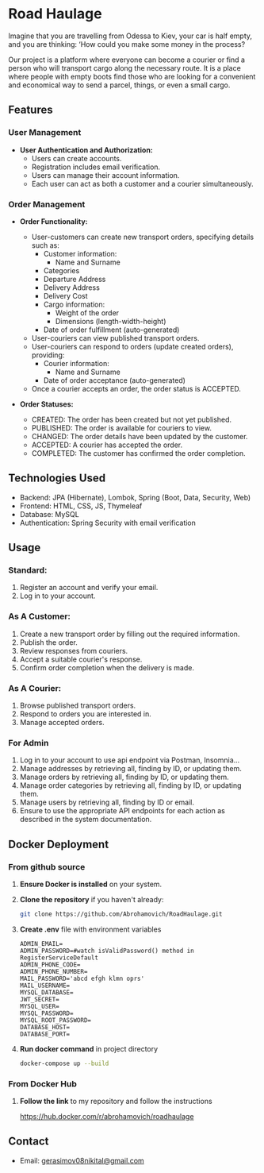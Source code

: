 # Road Haulage

Imagine that you are travelling from Odessa to Kiev, your car is half empty, and you are thinking:
‘How could you make some money in the process?

Our project is a platform where everyone can become a courier or find a person
who will transport cargo along the necessary route.
It is a place where people with empty boots find those who are looking for a
convenient and economical way to send a parcel, things, or even a small cargo.

## Features

### User Management
*   **User Authentication and Authorization:**
    *   Users can create accounts.
    *   Registration includes email verification.
    *   Users can manage their account information.    
    *   Each user can act as both a customer and a courier simultaneously.

### Order Management
*   **Order Functionality:**
    *   User-customers can create new transport orders, specifying details such as:
        * Customer information:
            * Name and Surname
        * Categories
        * Departure Address
        * Delivery Address
        * Delivery Cost
        * Cargo information:
            * Weight of the order
            * Dimensions (length-width-height)
        * Date of order fulfillment (auto-generated)
    *   User-couriers can view published transport orders.
    *   User-couriers can respond to orders (update created orders), providing:
        * Courier information:
            * Name and Surname
        * Date of order acceptance (auto-generated)
    *   Once a courier accepts an order, the order status is ACCEPTED.

*   **Order Statuses:**
    *   CREATED: The order has been created but not yet published.
    *   PUBLISHED: The order is available for couriers to view.
    *   CHANGED: The order details have been updated by the customer.
    *   ACCEPTED: A courier has accepted the order.
    *   COMPLETED: The customer has confirmed the order completion.

## Technologies Used

*   Backend: JPA (Hibernate), Lombok, Spring (Boot, Data, Security, Web)
*   Frontend: HTML, CSS, JS, Thymeleaf
*   Database: MySQL
*   Authentication: Spring Security with email verification

## Usage

### Standard:
1. Register an account and verify your email.
2. Log in to your account.

### As A Customer:

1. Create a new transport order by filling out the required information.
2. Publish the order.
3. Review responses from couriers.
4. Accept a suitable courier's response.
5. Confirm order completion when the delivery is made.

### As A Courier:
1. Browse published transport orders.
2. Respond to orders you are interested in.
3. Manage accepted orders.

### For Admin
1. Log in to your account to use api endpoint via Postman, Insomnia...
2. Manage addresses by retrieving all, finding by ID, or updating them.
3. Manage orders by retrieving all, finding by ID, or updating them.
4. Manage order categories by retrieving all, finding by ID, or updating them.
5. Manage users by retrieving all, finding by ID or email.
6. Ensure to use the appropriate API endpoints for each action as described in the system documentation.

## Docker Deployment

### From github source

1. **Ensure Docker is installed** on your system.

2. **Clone the repository** if you haven't already:
   ```bash
   git clone https://github.com/Abrohamovich/RoadHaulage.git
   ```
3. **Create .env** file with environment variables

    ```
    ADMIN_EMAIL=
    ADMIN_PASSWORD=#watch isValidPassword() method in RegisterServiceDefault
    ADMIN_PHONE_CODE=
    ADMIN_PHONE_NUMBER=
    MAIL_PASSWORD='abcd efgh klmn oprs'
    MAIL_USERNAME=
    MYSQL_DATABASE=
    JWT_SECRET=
    MYSQL_USER=
    MYSQL_PASSWORD=
    MYSQL_ROOT_PASSWORD=
    DATABASE_HOST=
    DATABASE_PORT=
    ```

4. **Run docker command** in project directory
   ```bash
   docker-compose up --build
   ```
### From Docker Hub

1. **Follow the link** to my repository and follow the instructions

    https://hub.docker.com/r/abrohamovich/roadhaulage

## Contact

* Email: gerasimov08nikital@gmail.com
